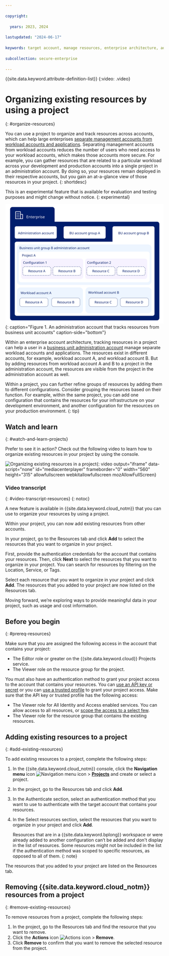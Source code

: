 ```yaml
---

copyright:

  years: 2023, 2024

lastupdated: "2024-06-17"

keywords: target account, manage resources, enterprise architecture, administration account, resources, existing resources, organize resources

subcollection: secure-enterprise

---
```


{{site.data.keyword.attribute-definition-list}}
{:video: .video}

# Organizing existing resources by using a project
{: #organize-resources}

You can use a project to organize and track resources across accounts, which can help large enterprises [separate management accounts from workload accounts and applications](/docs/enterprise-account-architecture?topic=enterprise-account-architecture-principles#mgmt-workload). Separating management accounts from workload accounts reduces the number of users who need access to your workload accounts, which makes those accounts more secure. For example, you can gather resources that are related to a particular workload across your development and production accounts into a single project in an administration account. By doing so, your resources remain deployed in their respective accounts, but you gain an at-a-glance view of those resources in your project.
{: shortdesc}

This is an experimental feature that is available for evaluation and testing purposes and might change without notice.
{: experimental}

![An enterprise account with an administration account and two business unit account groups A and B. Account group B contains an administration account and two other accounts, workload accounts A and B. The group B administration account includes a project with two configurations that contain resources from workload accounts A and B.](images/manage-resources.svg "An administration account that tracks resources from business unit accounts"){: caption="Figure 1. An administration account that tracks resources from business unit accounts" caption-side="bottom"}

Within an enterprise account architecture, tracking resources in a project can help a user in a [business unit administration account](/docs/enterprise-account-architecture?topic=enterprise-account-architecture-bu-admin-account) manage separate workload accounts and applications. The resources exist in different accounts, for example, workload account A, and workload account B. But by adding resources from workload account A and B to a project in the administration account, the resources are visible from the project in the administration account as well.

Within a project, you can further refine groups of resources by adding them to different configurations. Consider grouping the resources based on their function. For example, within the same project, you can add one configuration that contains the resources for your infrastructure on your development environment, and another configuration for the resources on your production environment.
{: tip}

## Watch and learn
{: #watch-and-learn-projects}

Prefer to see it in action? Check out the following video to learn how to organize existing resources in your project by using the console.

![Organizing existing resources in a project](https://www.kaltura.com/p/1773841/sp/177384100/embedIframeJs/uiconf_id/27941801/partner_id/1773841?iframeembed=true&entry_id=1_51s9ohdz){: video output="iframe" data-script="none" id="mediacenterplayer" frameborder="0" width="560" height="315" allowfullscreen webkitallowfullscreen mozAllowFullScreen}

### Video transcript
{: #video-transcript-resources}
{: notoc}

A new feature is available in {{site.data.keyword.cloud_notm}} that you can use to organize your resources by using a project.

Within your project, you can now add existing resources from other accounts.

In your project, go to the Resources tab and click **Add** to select the resources that you want to organize in your project.

First, provide the authentication credentials for the account that contains your resources. Then, click **Next** to select the resources that you want to organize in your project. You can search for resources by filtering on the Location, Service, or Tags.

Select each resource that you want to organize in your project and click **Add**. The resources that you added to your project are now listed on the Resources tab.

Moving forward, we’re exploring ways to provide meaningful data in your project, such as usage and cost information.

## Before you begin
{: #prereq-resources}

Make sure that you are assigned the following access in the account that contains your project:
* The Editor role or greater on the {{site.data.keyword.cloud}} Projects service.
* The Viewer role on the resource group for the project.



You must also have an authentication method to grant your project access to the account that contains your resources. You can [use an API key or secret](/docs/secure-enterprise?topic=secure-enterprise-authorize-project) or you can [use a trusted profile](/docs/secure-enterprise?topic=secure-enterprise-tp-project) to grant your project access. Make sure that the API key or trusted profile has the following access:
* The Viewer role for All Identity and Access enabled services. You can allow access to all resources, or [scope the access to a select few](/docs/secure-enterprise?topic=secure-enterprise-tp-project#serviceid-access-existing-resources).
* The Viewer role for the resource group that contains the existing resources.

## Adding existing resources to a project
{: #add-existing-resources}

To add existing resources to a project, complete the following steps:

1. In the {{site.data.keyword.cloud_notm}} console, click the **Navigation menu** icon ![Navigation menu icon](../icons/icon_hamburger.svg "Menu") > **[Projects](/projects/)** and create or select a project.
1. In the project, go to the Resources tab and click **Add**.
1. In the Authenticate section, select an authentication method that you want to use to authenticate with the target account that contains your resources.
1. In the Select resources section, select the resources that you want to organize in your project and click **Add**.

   Resources that are in a {{site.data.keyword.bplong}} workspace or were already added to another configuration can’t be added and don't display in the list of resources. Some resources might not be included in the list if the authentication method was scoped to specific resources, as opposed to all of them.
   {: note}

The resources that you added to your project are listed on the Resources tab.

## Removing {{site.data.keyword.cloud_notm}} resources from a project
{: #remove-existing-resources}

To remove resources from a project, complete the following steps:

1. In the project, go to the Resources tab and find the resource that you want to remove.
1. Click the **Actions** icon ![Actions icon](../icons//action-menu-icon.svg "Actions") > **Remove**.
1. Click **Remove** to confirm that you want to remove the selected resource from the project.

